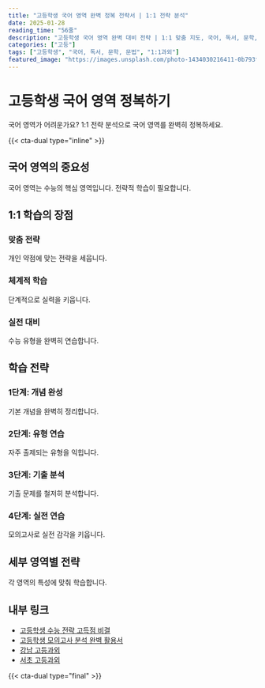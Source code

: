 ```yaml
---
title: "고등학생 국어 영역 완벽 정복 전략서 | 1:1 전략 분석"
date: 2025-01-28
reading_time: "56줄"
description: "고등학생 국어 영역 완벽 대비 전략 | 1:1 맞춤 지도, 국어, 독서, 문학, 문법 [2025년]"
categories: ["고등"]
tags: ["고등학생", "국어, 독서, 문학, 문법", "1:1과외"]
featured_image: "https://images.unsplash.com/photo-1434030216411-0b793f4b4173?w=1200&h=630&fit=crop"
---
```


# 고등학생 국어 영역 정복하기

국어 영역가 어려운가요? 1:1 전략 분석으로 국어 영역를 완벽히 정복하세요.

{{< cta-dual type="inline" >}}

## 국어 영역의 중요성

국어 영역는 수능의 핵심 영역입니다. 전략적 학습이 필요합니다.

## 1:1 학습의 장점

### 맞춤 전략
개인 약점에 맞는 전략을 세웁니다.

### 체계적 학습
단계적으로 실력을 키웁니다.

### 실전 대비
수능 유형을 완벽히 연습합니다.

## 학습 전략

### 1단계: 개념 완성
기본 개념을 완벽히 정리합니다.

### 2단계: 유형 연습
자주 출제되는 유형을 익힙니다.

### 3단계: 기출 분석
기출 문제를 철저히 분석합니다.

### 4단계: 실전 연습
모의고사로 실전 감각을 키웁니다.

## 세부 영역별 전략

각 영역의 특성에 맞춰 학습합니다.

## 내부 링크
- [고등학생 수능 전략 고득점 비결](../../high/high-suneung-strategy/)
- [고등학생 모의고사 분석 완벽 활용서](../../high/high-mock-exam/)
- [강남 고등과외](../../local/gangnam-high/)
- [서초 고등과외](../../local/seocho-high/)

{{< cta-dual type="final" >}}
